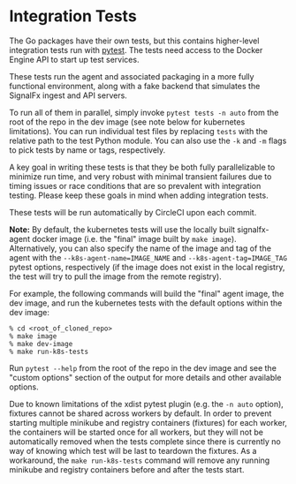 # Integration Tests

The Go packages have their own tests, but this contains higher-level
integration tests run with [pytest](https://docs.pytest.org/en/latest/).  The
tests need access to the Docker Engine API to start up test services.

These tests run the agent and associated packaging in a more fully functional
environment, along with a fake backend that simulates the SignalFx ingest and
API servers.  

To run all of them in parallel, simply invoke `pytest tests -n auto` from the
root of the repo in the dev image (see note below for kubernetes
limitations). You can run individual test files by replacing `tests` with the 
relative path to the test Python module. You can also use the `-k` and `-m` 
flags to pick tests by name or tags, respectively.

A key goal in writing these tests is that they be both fully parallelizable to
minimize run time, and very robust with minimal transient failures due to
timing issues or race conditions that are so prevalent with integration
testing.  Please keep these goals in mind when adding integration tests.

These tests will be run automatically by CircleCI upon each commit.

**Note:** By default, the kubernetes tests will use the locally built
signalfx-agent docker image (i.e. the "final" image built by `make image`).  
Alternatively, you can also specify the name of the image and tag of the agent
with the `--k8s-agent-name=IMAGE_NAME` and `--k8s-agent-tag=IMAGE_TAG` pytest
options, respectively (if the image does not exist in the local registry, the 
test will try to pull the image from the remote registry).

For example, the following commands will build the "final" agent image, the dev
image, and run the kubernetes tests with the default options within the dev
image:
```
% cd <root_of_cloned_repo>
% make image
% make dev-image
% make run-k8s-tests
```

Run `pytest --help` from the root of the repo in the dev image and see the 
"custom options" section of the output for more details and other available 
options.

Due to known limitations of the xdist pytest plugin (e.g. the `-n auto` option),
fixtures cannot be shared across workers by default.  In order to prevent 
starting multiple minikube and registry containers (fixtures) for each worker,
the containers will be started once for all workers, but they will not be
automatically removed when the tests complete since there is currently no way of 
knowing which test will be last to teardown the fixtures.  As a workaround, the
`make run-k8s-tests` command will remove any running minikube and registry 
containers before and after the tests start.

